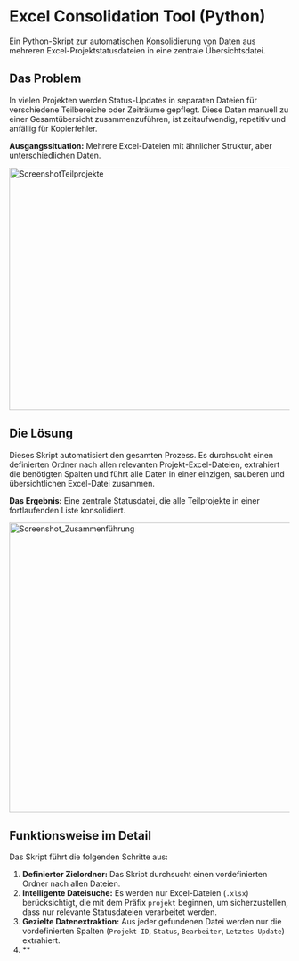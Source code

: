 # Excel Consolidation Tool (Python)

Ein Python-Skript zur automatischen Konsolidierung von Daten aus mehreren Excel-Projektstatusdateien in eine zentrale Übersichtsdatei.

## Das Problem

In vielen Projekten werden Status-Updates in separaten Dateien für verschiedene Teilbereiche oder Zeiträume gepflegt. Diese Daten manuell zu einer Gesamtübersicht zusammenzuführen, ist zeitaufwendig, repetitiv und anfällig für Kopierfehler.

**Ausgangssituation:** Mehrere Excel-Dateien mit ähnlicher Struktur, aber unterschiedlichen Daten.

<img width="1908" height="435" alt="ScreenshotTeilprojekte" src="https://github.com/user-attachments/assets/4d8d136e-eb0f-4a9a-a32b-b529ba519874" />


## Die Lösung

Dieses Skript automatisiert den gesamten Prozess. Es durchsucht einen definierten Ordner nach allen relevanten Projekt-Excel-Dateien, extrahiert die benötigten Spalten und führt alle Daten in einer einzigen, sauberen und übersichtlichen Excel-Datei zusammen.

**Das Ergebnis:** Eine zentrale Statusdatei, die alle Teilprojekte in einer fortlaufenden Liste konsolidiert.

<img width="661" height="520" alt="Screenshot_Zusammenführung" src="https://github.com/user-attachments/assets/945676a1-6126-48bc-8de0-7bee27943ffb" />


## Funktionsweise im Detail

Das Skript führt die folgenden Schritte aus:

1.  **Definierter Zielordner:** Das Skript durchsucht einen vordefinierten Ordner nach allen Dateien.
2.  **Intelligente Dateisuche:** Es werden nur Excel-Dateien (`.xlsx`) berücksichtigt, die mit dem Präfix `projekt` beginnen, um sicherzustellen, dass nur relevante Statusdateien verarbeitet werden.
3.  **Gezielte Datenextraktion:** Aus jeder gefundenen Datei werden nur die vordefinierten Spalten (`Projekt-ID`, `Status`, `Bearbeiter`, `Letztes Update`) extrahiert.
4.  **
